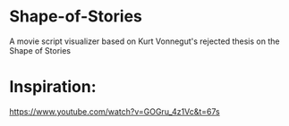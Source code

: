 # Shape-of-Stories
A movie script visualizer based on Kurt Vonnegut's rejected thesis on the Shape of Stories

# Inspiration:
https://www.youtube.com/watch?v=GOGru_4z1Vc&t=67s
